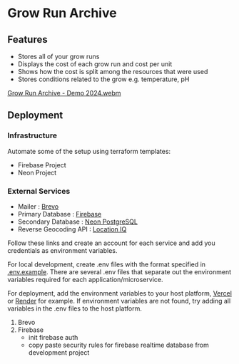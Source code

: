 # Grow Run Archive

## Features

- Stores all of your grow runs
- Displays the cost of each grow run and cost per unit
- Shows how the cost is split among the resources that were used
- Stores conditions related to the grow e.g. temperature, pH

[Grow Run Archive - Demo 2024.webm](https://github.com/user-attachments/assets/2d152d34-d577-444d-9a20-97c15630539f)

## Deployment

### Infrastructure

Automate some of the setup using terraform templates:

- Firebase Project
- Neon Project

### External Services

- Mailer : [Brevo](https://www.brevo.com/)
- Primary Database : [Firebase](https://firebase.google.com/?authuser=0)
- Secondary Database : [Neon PostgreSQL](https://neon.tech/about-us)
- Reverse Geocoding API : [Location IQ](https://locationiq.com/)

Follow these links and create an account for each service and add you credentials as environment variables.

For local development, create .env files with the format specified in [.env.example](./.env.example). There are several .env files that separate out the environment variables required for each application/microservice.

For deployment, add the environment variables to your host platform, [Vercel](https://vercel.com/docs/environment-variables) or [Render](https://render.com/docs/configure-environment-variables) for example. If environment variables are not found, try adding all variables in the .env files to the host platform.

1. Brevo
2. Firebase
   - init firebase auth
   - copy paste security rules for firebase realtime database from development project
